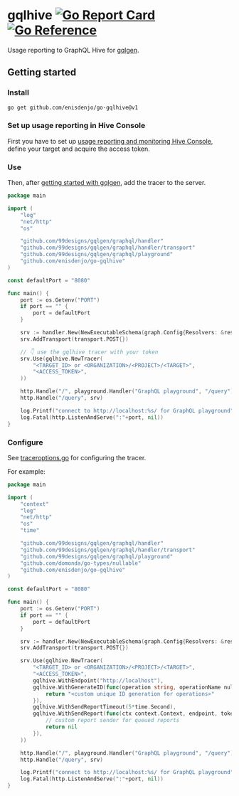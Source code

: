 # gqlhive [![Go Report Card](https://goreportcard.com/badge/github.com/enisdenjo/go-gqlhive)](https://goreportcard.com/report/github.com/enisdenjo/go-gqlhive) [![Go Reference](https://pkg.go.dev/badge/github.com/enisdenjo/go-gqlhive.svg)](https://pkg.go.dev/github.com/enisdenjo/go-gqlhive)

Usage reporting to GraphQL Hive for [gqlgen](https://gqlgen.com/).

## Getting started

### Install

```sh
go get github.com/enisdenjo/go-gqlhive@v1
```

### Set up usage reporting in Hive Console

First you have to set up [usage reporting and monitoring Hive Console](https://the-guild.dev/graphql/hive/docs/schema-registry/usage-reporting), define your target and acquire the access token.

### Use

Then, after [getting started with gqlgen](https://gqlgen.com/getting-started/), add the tracer to the server.

```go
package main

import (
	"log"
	"net/http"
	"os"

	"github.com/99designs/gqlgen/graphql/handler"
	"github.com/99designs/gqlgen/graphql/handler/transport"
	"github.com/99designs/gqlgen/graphql/playground"
	"github.com/enisdenjo/go-gqlhive"
)

const defaultPort = "8080"

func main() {
	port := os.Getenv("PORT")
	if port == "" {
		port = defaultPort
	}

	srv := handler.New(NewExecutableSchema(graph.Config{Resolvers: &resolvers{}}))
	srv.AddTransport(transport.POST{})

	// 👇 use the gqlhive tracer with your token
	srv.Use(gqlhive.NewTracer(
		"<TARGET_ID> or <ORGANIZATION>/<PROJECT>/<TARGET>",
		"<ACCESS_TOKEN>",
	))

	http.Handle("/", playground.Handler("GraphQL playground", "/query"))
	http.Handle("/query", srv)

	log.Printf("connect to http://localhost:%s/ for GraphQL playground", port)
	log.Fatal(http.ListenAndServe(":"+port, nil))
}
```

### Configure

See [traceroptions.go](/traceroptions.go) for configuring the tracer.

For example:

```go
package main

import (
	"context"
	"log"
	"net/http"
	"os"
	"time"

	"github.com/99designs/gqlgen/graphql/handler"
	"github.com/99designs/gqlgen/graphql/handler/transport"
	"github.com/99designs/gqlgen/graphql/playground"
	"github.com/domonda/go-types/nullable"
	"github.com/enisdenjo/go-gqlhive"
)

const defaultPort = "8080"

func main() {
	port := os.Getenv("PORT")
	if port == "" {
		port = defaultPort
	}

	srv := handler.New(NewExecutableSchema(graph.Config{Resolvers: &resolvers{}}))
	srv.AddTransport(transport.POST{})

	srv.Use(gqlhive.NewTracer(
		"<TARGET_ID> or <ORGANIZATION>/<PROJECT>/<TARGET>",
		"<ACCESS_TOKEN>",
		gqlhive.WithEndpoint("http://localhost"),
		gqlhive.WithGenerateID(func(operation string, operationName nullable.TrimmedString) string {
			return "<custom unique ID generation for operations>"
		}),
		gqlhive.WithSendReportTimeout(5*time.Second),
		gqlhive.WithSendReport(func(ctx context.Context, endpoint, token string, report *gqlhive.Report) error {
			// custom report sender for queued reports
			return nil
		}),
	))

	http.Handle("/", playground.Handler("GraphQL playground", "/query"))
	http.Handle("/query", srv)

	log.Printf("connect to http://localhost:%s/ for GraphQL playground", port)
	log.Fatal(http.ListenAndServe(":"+port, nil))
}
```
